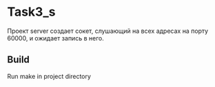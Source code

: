 # Task3_s
Проект server создает сокет, слушающий на всех адресах на порту 60000, и ожидает запись в него.

## Build
Run make in project directory
